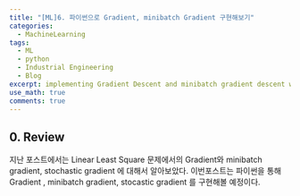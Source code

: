 ```yaml
---
title: "[ML]6. 파이썬으로 Gradient, minibatch Gradient 구현해보기"
categories:
  - MachineLearning
tags:
  - ML
  - python
  - Industrial Engineering
  - Blog
excerpt: implementing Gradient Descent and minibatch gradient descent with python.
use_math: true
comments: true
---
```

## 0. Review
지난 포스트에서는 Linear Least Square 문제에서의 Gradient와 minibatch gradient, stochastic gradient 에 대해서 알아보았다.
이번포스트는 파이썬을 통해 Gradient , minibatch gradient, stocastic gradient 를 구현해볼 예정이다.

